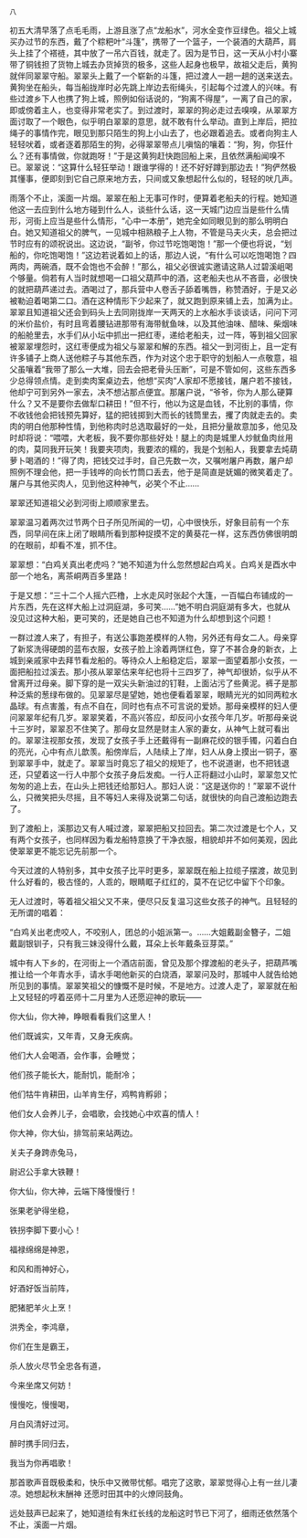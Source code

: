     八 

   初五大清早落了点毛毛雨，上游且涨了点“龙船水”，河水全变作豆绿色。祖父上城买办过节的东西，戴了个粽粑叶“斗篷”，携带了一个篮子，一个装酒的大葫芦，肩头上挂了个褡裢，其中放了一吊六百钱，就走了。因为是节日，这一天从小村小寨带了铜钱担了货物上城去办货掉货的极多，这些人起身也极早，故祖父走后，黄狗就伴同翠翠守船。翠翠头上戴了一个崭新的斗篷，把过渡人一趟一趟的送来送去。黄狗坐在船头，每当船拢岸时必先跳上岸边去衔绳头，引起每个过渡人的兴味。有些过渡乡下人也携了狗上城，照例如俗话说的，“狗离不得屋”，一离了自己的家，即或傍着主人，也变得非常老实了。到过渡时，翠翠的狗必走过去嗅嗅，从翠翠方面讨取了一个眼色，似乎明白翠翠的意思，就不敢有什么举动。直到上岸后，把拉绳子的事情作完，眼见到那只陌生的狗上小山去了，也必跟着追去。或者向狗主人轻轻吠着，或者逐着那陌生的狗，必得翠翠带点儿嗔恼的嚷着：“狗，狗，你狂什么？还有事情做，你就跑呀！”于是这黄狗赶快跑回船上来，且依然满船闻嗅不已。翠翠说：“这算什么轻狂举动！跟谁学得的！还不好好蹲到那边去！”狗俨然极其懂事，便即刻到它自己原来地方去，只间或又象想起什么似的，轻轻的吠几声。

   雨落个不止，溪面一片烟。翠翠在船上无事可作时，便算着老船夫的行程。她知道他这一去应到什么地方碰到什么人，谈些什么话，这一天城门边应当是些什么情形，河街上应当是些什么情形，“心中一本册”，她完全如同眼见到的那么明明白白。她又知道祖父的脾气，一见城中相熟粮子上人物，不管是马夫火夫，总会把过节时应有的颂祝说出。这边说，“副爷，你过节吃饱喝饱！”那一个便也将说，“划船的，你吃饱喝饱！”这边若说着如上的话，那边人说，“有什么可以吃饱喝饱？四两肉，两碗酒，既不会饱也不会醉！”那么，祖父必很诚实邀请这熟人过碧溪岨喝个够量。倘若有人当时就想喝一口祖父葫芦中的酒，这老船夫也从不吝啬，必很快的就把葫芦递过去。酒喝过了，那兵营中人卷舌子舔着嘴唇，称赞酒好，于是又必被勒迫着喝第二口。酒在这种情形下少起来了，就又跑到原来铺上去，加满为止。翠翠且知道祖父还会到码头上去同刚拢岸一天两天的上水船水手谈谈话，问问下河的米价盐价，有时且弯着腰钻进那带有海带鱿鱼味，以及其他油味、醋味、柴烟味的船舱里去，水手们从小坛中抓出一把红枣，递给老船夫，过一阵，等到祖父回家被翠翠埋怨时，这红枣便成为祖父与翠翠和解的东西。祖父一到河街上，且一定有许多铺子上商人送他粽子与其他东西，作为对这个忠于职守的划船人一点敬意，祖父虽嚷着“我带了那么一大堆，回去会把老骨头压断”，可是不管如何，这些东西多少总得领点情。走到卖肉案桌边去，他想“买肉”人家却不愿接钱，屠户若不接钱，他却宁可到另外一家去，决不想沾那点便宜。那屠户说，“爷爷，你为人那么硬算什么？又不是要你去做犁口耕田！”但不行，他以为这是血钱，不比别的事情，你不收钱他会把钱预先算好，猛的把钱掷到大而长的钱筒里去，攫了肉就走去的。卖肉的明白他那种性情，到他称肉时总选取最好的一处，且把分量故意加多，他见及时却将说：“喂喂，大老板，我不要你那些好处！腿上的肉是城里人炒鱿鱼肉丝用的肉，莫同我开玩笑！我要夹项肉，我要浓的糯的，我是个划船人，我要拿去炖葫萝卜喝酒的！”得了肉，把钱交过手时，自己先数一次，又嘱咐屠户再数，屠户却照例不理会他，把一手钱哗的向长竹筒口丢去，他于是简直是妩媚的微笑着走了。屠户与其他买肉人，见到他这种神气，必笑个不止……

   翠翠还知道祖父必到河街上顺顺家里去。

   翠翠温习着两次过节两个日子所见所闻的一切，心中很快乐，好象目前有一个东西，同早间在床上闭了眼睛所看到那种捉摸不定的黄葵花一样，这东西仿佛很明朗的在眼前，却看不准，抓不住。

   翠翠想：“白鸡关真出老虎吗？”她不知道为什么忽然想起白鸡关。白鸡关是酉水中部一个地名，离茶峒两百多里路！

   于是又想：“三十二个人摇六匹橹，上水走风时张起个大篷，一百幅白布铺成的一片东西，先在这样大船上过洞庭湖，多可笑……”她不明白洞庭湖有多大，也就从没见过这种大船，更可笑的，还是她自己也不知道为什么却想到这个问题！

   一群过渡人来了，有担子，有送公事跑差模样的人物，另外还有母女二人。母亲穿了新浆洗得硬朗的蓝布衣服，女孩子脸上涂着两饼红色，穿了不甚合身的新衣，上城到亲戚家中去拜节看龙船的。等待众人上船稳定后，翠翠一面望着那小女孩，一面把船拉过溪去。那小孩从翠翠估来年纪也将十三四岁了，神气却很娇，似乎从不曾离开过母亲。脚下穿的是一双尖头新油过的钉鞋，上面沾污了些黄泥。裤子是那种泛紫的葱绿布做的。见翠翠尽是望她，她也便看着翠翠，眼睛光光的如同两粒水晶球。有点害羞，有点不自在，同时也有点不可言说的爱娇。那母亲模样的妇人便问翠翠年纪有几岁。翠翠笑着，不高兴答应，却反问小女孩今年几岁。听那母亲说十三岁时，翠翠忍不住笑了。那母女显然是财主人家的妻女，从神气上就可看出的。翠翠注视那女孩，发现了女孩子手上还戴得有一副麻花绞的银手镯，闪着白白的亮光，心中有点儿歆羡。船傍岸后，人陆续上了岸，妇人从身上摸出一铜子，塞到翠翠手中，就走了。翠翠当时竟忘了祖父的规矩了，也不说道谢，也不把钱退还，只望着这一行人中那个女孩子身后发痴。一行人正将翻过小山时，翠翠忽又忙匆匆的追上去，在山头上把钱还给那妇人。那妇人说：“这是送你的！”翠翠不说什么，只微笑把头尽摇，且不等妇人来得及说第二句话，就很快的向自己渡船边跑去了。

   到了渡船上，溪那边又有人喊过渡，翠翠把船又拉回去。第二次过渡是七个人，又有两个女孩子，也同样因为看龙船特意换了干净衣服，相貌却并不如何美观，因此使翠翠更不能忘记先前那一个。

   今天过渡的人特别多，其中女孩子比平时更多，翠翠既在船上拉缆子摆渡，故见到什么好看的，极古怪的，人乖的，眼睛眶子红红的，莫不在记忆中留下个印象。

   无人过渡时，等着祖父祖父又不来，便尽只反复温习这些女孩子的神气。且轻轻的无所谓的唱着：

   “白鸡关出老虎咬人，不咬别人，团总的小姐派第一。……大姐戴副金簪子，二姐戴副银钏子，只有我三妹没得什么戴，耳朵上长年戴条豆芽菜。”

   城中有人下乡的，在河街上一个酒店前面，曾见及那个撑渡船的老头子，把葫芦嘴推让给一个年青水手，请水手喝他新买的白烧酒，翠翠问及时，那城中人就告给她所见到的事情。翠翠笑祖父的慷慨不是时候，不是地方。过渡人走了，翠翠就在船上又轻轻的哼着巫师十二月里为人还愿迎神的歌玩——

   你大仙，你大神，睁眼看看我们这里人！

   他们既诚实，又年青，又身无疾病。

   他们大人会喝酒，会作事，会睡觉；

   他们孩子能长大，能耐饥，能耐冷；

   他们牯牛肯耕田，山羊肯生仔，鸡鸭肯孵卵；

   他们女人会养儿子，会唱歌，会找她心中欢喜的情人！

   你大神，你大仙，排驾前来站两边。

   关夫子身跨赤兔马，

   尉迟公手拿大铁鞭！

   你大仙，你大神，云端下降慢慢行！

   张果老驴得坐稳，

   铁拐李脚下要小心！

   福禄绵绵是神恩，

   和风和雨神好心，

   好酒好饭当前阵，

   肥猪肥羊火上烹！

   洪秀全，李鸿章，

   你们在生是霸王，

   杀人放火尽节全忠各有道，

   今来坐席又何妨！

   慢慢吃，慢慢喝，

   月白风清好过河。

   醉时携手同归去，

   我当为你再唱歌！

   那首歌声音既极柔和，快乐中又微带忧郁。唱完了这歌，翠翠觉得心上有一丝儿凄凉。她想起秋末酬神 还愿时田其中的火燎同鼓角。

   远处鼓声已起来了，她知道绘有朱红长线的龙船这时节已下河了，细雨还依然落个不止，溪面一片烟。

